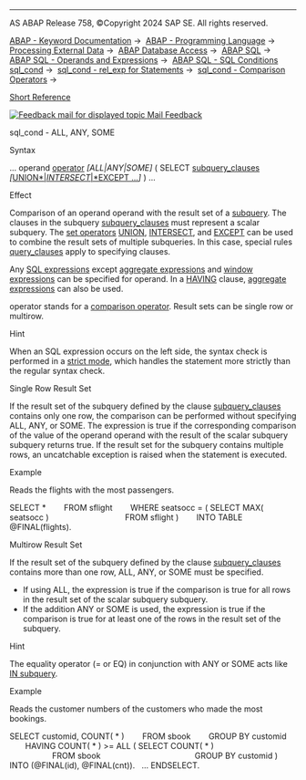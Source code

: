   

* * *

AS ABAP Release 758, ©Copyright 2024 SAP SE. All rights reserved.

[ABAP - Keyword Documentation](https://help.sap.com/doc/abapdocu_758_index_htm/7.58/en-US/abenabap.htm) →  [ABAP - Programming Language](https://help.sap.com/doc/abapdocu_758_index_htm/7.58/en-US/abenabap_reference.htm) →  [Processing External Data](https://help.sap.com/doc/abapdocu_758_index_htm/7.58/en-US/abenabap_language_external_data.htm) →  [ABAP Database Access](https://help.sap.com/doc/abapdocu_758_index_htm/7.58/en-US/abendb_access.htm) →  [ABAP SQL](https://help.sap.com/doc/abapdocu_758_index_htm/7.58/en-US/abenabap_sql.htm) →  [ABAP SQL - Operands and Expressions](https://help.sap.com/doc/abapdocu_758_index_htm/7.58/en-US/abenabap_sql_operands.htm) →  [ABAP SQL - SQL Conditions sql\_cond](https://help.sap.com/doc/abapdocu_758_index_htm/7.58/en-US/abenasql_cond.htm) →  [sql\_cond - rel\_exp for Statements](https://help.sap.com/doc/abapdocu_758_index_htm/7.58/en-US/abenabap_sql_stmt_logexp.htm) →  [sql\_cond - Comparison Operators](https://help.sap.com/doc/abapdocu_758_index_htm/7.58/en-US/abenwhere_logexp_compare.htm) → 

[Short Reference](https://help.sap.com/doc/abapdocu_758_index_htm/7.58/en-US/abensql_cond_shortref.htm)

 [![](Mail.gif?object=Mail.gif "Feedback mail for displayed topic") Mail Feedback](mailto:f1_help@sap.com?subject=Feedback%20on%20ABAP%20Documentation&body=Document:%20sql_cond%20-%20ALL%2C%20ANY%2C%20SOME%2C%20ABENWHERE_LOGEXP_ALL_ANY_SOME%2C%20758%0D%0A%0D%0AError:%0D%0A%0D%0A%0D%0A%0D%0ASuggestion%20for%20improvement:)

sql\_cond - ALL, ANY, SOME

Syntax

... operand [operator](https://help.sap.com/doc/abapdocu_758_index_htm/7.58/en-US/abenwhere_logexp_compare.htm) *\[*ALL*|*ANY*|*SOME*\]* ( SELECT [subquery\_clauses](https://help.sap.com/doc/abapdocu_758_index_htm/7.58/en-US/abenwhere_logexp_subquery.htm) *\[*[UNION*|*INTERSECT*|*EXCEPT ...](https://help.sap.com/doc/abapdocu_758_index_htm/7.58/en-US/abapunion.htm)*\]* ) ...

Effect

Comparison of an operand operand with the result set of a [subquery](https://help.sap.com/doc/abapdocu_758_index_htm/7.58/en-US/abensubquery_glosry.htm "Glossary Entry"). The clauses in the subquery [subquery\_clauses](https://help.sap.com/doc/abapdocu_758_index_htm/7.58/en-US/abenwhere_logexp_subquery.htm) must represent a scalar subquery. The [set operators](https://help.sap.com/doc/abapdocu_758_index_htm/7.58/en-US/abencds_set_operators_glosry.htm "Glossary Entry") [UNION](https://help.sap.com/doc/abapdocu_758_index_htm/7.58/en-US/abapunion.htm), [INTERSECT](https://help.sap.com/doc/abapdocu_758_index_htm/7.58/en-US/abapunion.htm), and [EXCEPT](https://help.sap.com/doc/abapdocu_758_index_htm/7.58/en-US/abapunion.htm) can be used to combine the result sets of multiple subqueries. In this case, special rules [query\_clauses](https://help.sap.com/doc/abapdocu_758_index_htm/7.58/en-US/abapunion_clause.htm) apply to specifying clauses.

Any [SQL expressions](https://help.sap.com/doc/abapdocu_758_index_htm/7.58/en-US/abapsql_expr.htm) except [aggregate expressions](https://help.sap.com/doc/abapdocu_758_index_htm/7.58/en-US/abapselect_aggregate.htm) and [window expressions](https://help.sap.com/doc/abapdocu_758_index_htm/7.58/en-US/abapselect_over.htm) can be specified for operand. In a [HAVING](https://help.sap.com/doc/abapdocu_758_index_htm/7.58/en-US/abaphaving_clause.htm) clause, [aggregate expressions](https://help.sap.com/doc/abapdocu_758_index_htm/7.58/en-US/abenaggregate_expression_glosry.htm "Glossary Entry") can also be used.

operator stands for a [comparison operator](https://help.sap.com/doc/abapdocu_758_index_htm/7.58/en-US/abenwhere_logexp_compare.htm). Result sets can be single row or multirow.

Hint

When an SQL expression occurs on the left side, the syntax check is performed in a [strict mode](https://help.sap.com/doc/abapdocu_758_index_htm/7.58/en-US/abenabap_sql_strictmode_750.htm), which handles the statement more strictly than the regular syntax check.

Single Row Result Set   

If the result set of the subquery defined by the clause [subquery\_clauses](https://help.sap.com/doc/abapdocu_758_index_htm/7.58/en-US/abenwhere_logexp_subquery.htm) contains only one row, the comparison can be performed without specifying ALL, ANY, or SOME. The expression is true if the corresponding comparison of the value of the operand operand with the result of the scalar subquery subquery returns true. If the result set for the subquery contains multiple rows, an uncatchable exception is raised when the statement is executed.

Example

Reads the flights with the most passengers.

SELECT \*
       FROM sflight
       WHERE seatsocc = ( SELECT MAX( seatsocc )
                                 FROM sflight )
       INTO TABLE @FINAL(flights).

Multirow Result Set   

If the result set of the subquery defined by the clause [subquery\_clauses](https://help.sap.com/doc/abapdocu_758_index_htm/7.58/en-US/abenwhere_logexp_subquery.htm) contains more than one row, ALL, ANY, or SOME must be specified.

-   If using ALL, the expression is true if the comparison is true for all rows in the result set of the scalar subquery subquery.
-   If the addition ANY or SOME is used, the expression is true if the comparison is true for at least one of the rows in the result set of the subquery.

Hint

The equality operator (\= or EQ) in conjunction with ANY or SOME acts like [IN subquery](https://help.sap.com/doc/abapdocu_758_index_htm/7.58/en-US/abenwhere_logexp_operand_in.htm).

Example

Reads the customer numbers of the customers who made the most bookings.

SELECT customid, COUNT( \* )
       FROM sbook
       GROUP BY customid
       HAVING COUNT( \* ) >= ALL ( SELECT COUNT( \* )
                                         FROM sbook
                                         GROUP BY customid )
       INTO (@FINAL(id), @FINAL(cnt)).
  ...
ENDSELECT.